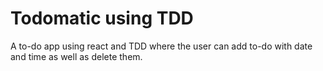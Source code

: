 # Todomatic using TDD

A to-do app using react and TDD where the user can add to-do with date and time as well as delete them.
